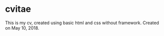 # cvitae
This is my cv, created using basic html and css without framework. Created on May 10, 2018.
